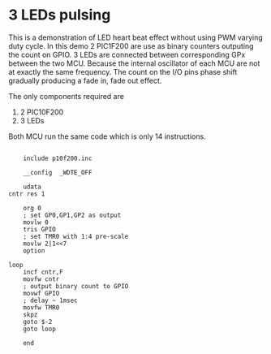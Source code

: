 3 LEDs pulsing
==============

This is a demonstration of LED heart beat effect without using PWM varying duty cycle.  In this demo 2 PIC1F200 are use as binary counters outputing the count on GPIO.
3 LEDs are connected between corresponding GPx between the two MCU. Because the internal oscillator of each MCU are not at exactly the same frequency. The count on the
I/O pins phase shift gradually producing a fade in, fade out effect.

The only components required are

1. 2 PIC10F200
1. 3 LEDs


Both MCU run the same code which is only 14 instructions.


<pre><code>
    include p10f200.inc
    
    __config  _WDTE_OFF
    
    udata
cntr res 1
 
    org 0
    ; set GP0,GP1,GP2 as output
    movlw 0
    tris GPIO
    ; set TMR0 with 1:4 pre-scale
    movlw 2|1<<7
    option
    
loop
    incf cntr,F
    movfw cntr
    ; output binary count to GPIO
    movwf GPIO
    ; delay ~ 1msec
    movfw TMR0
    skpz
    goto $-2
    goto loop
    
    end

</code></pre>


